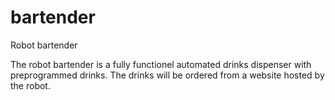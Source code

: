 # bartender
Robot bartender

The robot bartender is a fully functionel automated drinks dispenser with preprogrammed drinks. The drinks will be ordered from a website hosted by the robot.
